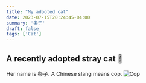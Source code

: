 ```yaml
---
title: "My adpoted cat"
date: 2023-07-15T20:24:45-04:00
summary: '条子'
draft: false
tags: ['Cat']
---
```

## A recently adopted stray cat 🐾

Her name is 条子. A Chinese slang means cop.
![Cop](cat.jpg)
